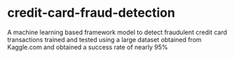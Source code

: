 # credit-card-fraud-detection
A machine learning based framework model to detect fraudulent credit card transactions trained and tested using a large dataset obtained from Kaggle.com and obtained a success rate of nearly 95%
